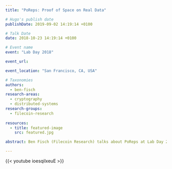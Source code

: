 ```yaml
---
title: "PoReps: Proof of Space on Real Data"

# Hugo's publish date
publishDate: 2019-09-02 14:19:14 +0100

# Talk Date
date: 2018-10-23 14:19:14 +0100

# Event name
event: "Lab Day 2018"

event_url:

event_location: "San Francisco, CA, USA"

# Taxonomies
authors:
  - ben-fisch
research-areas:
  - cryptography
  - distributed-systems
research-groups:
  - filecoin-research
  
resources:
  - title: featured-image
    src: featured.jpg

abstract: Ben Fisch (Filecoin Research) talks about PoReps at Lab Day 2018.

---
```


{{< youtube ioesqilxeuE >}}
